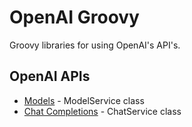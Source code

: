 # OpenAI Groovy
Groovy libraries for using OpenAI's API's.

## OpenAI APIs
- [Models](https://platform.openai.com/docs/api-reference/models) - ModelService class
- [Chat Completions](https://platform.openai.com/docs/api-reference/chat/create) - ChatService class


